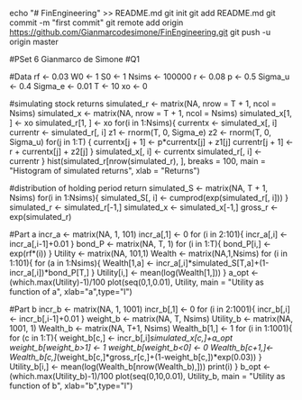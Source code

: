 echo "# FinEngineering" >> README.md
git init
git add README.md
git commit -m "first commit"
git remote add origin https://github.com/Gianmarcodesimone/FinEngineering.git
git push -u origin master

#PSet 6 Gianmarco de Simone
#Q1

#Data
rf <- 0.03
W0 <- 1
S0 <- 1
Nsims <- 100000
r <- 0.08
p <- 0.5
Sigma_u <- 0.4
Sigma_e <- 0.01
T <- 10
xo <- 0

#simulating stock returns
simulated_r <- matrix(NA, nrow = T + 1, ncol = Nsims)
simulated_x <- matrix(NA, nrow = T + 1, ncol = Nsims)
simulated_x[1, ] <- xo
simulated_r[1, ] <- xo
for(i in 1:Nsims){
  currentx <- simulated_x[, i]
  currentr <- simulated_r[, i]
  z1 <- rnorm(T, 0, Sigma_e)
  z2 <- rnorm(T, 0, Sigma_u)
  for(j in 1:T)
  {
    currentx[j + 1] <- p*currentx[j] + z1[j]
    currentr[j + 1] <- r + currentx[j] + z2[j]
  }
  simulated_x[, i] <- currentx
  simulated_r[, i] <- currentr
}
hist(simulated_r[nrow(simulated_r), ], breaks = 100, main = "Histogram of simulated returns", xlab = "Returns")

#distribution of holding period return
simulated_S <- matrix(NA, T + 1, Nsims)
for(i in 1:Nsims){
  simulated_S[, i] <- cumprod(exp(simulated_r[, i]))
}
simulated_r <- simulated_r[-1,]
simulated_x <- simulated_x[-1,]
gross_r <- exp(simulated_r)

#Part a
incr_a <- matrix(NA, 1, 101)
incr_a[,1] <- 0
for (i in 2:101){
  incr_a[,i] <- incr_a[,i-1]+0.01
}
bond_P <- matrix(NA, T, 1)
for (i in 1:T){
  bond_P[i,] <- exp(rf*(i))
}
Utility <- matrix(NA, 101,1)
Wealth <- matrix(NA,1,Nsims)
for (i in 1:101){
  for (a in 1:Nsims){
    Wealth[1,a] <- incr_a[,i]*simulated_S[T,a]+(1-incr_a[,i])*bond_P[T,]
  }
  Utility[i,] <- mean(log(Wealth[1,]))
}
a_opt <- (which.max(Utility)-1)/100
plot(seq(0,1,0.01), Utility, main = "Utility as function of a", xlab="a",type="l")

#Part b
incr_b <- matrix(NA, 1, 1001)
incr_b[,1] <- 0
for (i in 2:1001){
  incr_b[,i] <- incr_b[,i-1]+0.01
}
weight_b <- matrix(NA, T, Nsims)
Utility_b <- matrix(NA, 1001, 1)
Wealth_b <- matrix(NA, T+1, Nsims)
Wealth_b[1,] <- 1
for (i in 1:1001){
    for (c in 1:T){
      weight_b[c,] <- incr_b[,i]*simulated_x[c,]+a_opt
      weight_b[weight_b>1] <- 1
      weight_b[weight_b<0] <- 0
      Wealth_b[c+1,]<- Wealth_b[c,]*(weight_b[c,]*gross_r[c,]+(1-weight_b[c,])*exp(0.03))
    }
  Utility_b[i,] <- mean(log(Wealth_b[nrow(Wealth_b),]))
  print(i)
}
b_opt <- (which.max(Utility_b)-1)/100
plot(seq(0,10,0.01), Utility_b, main = "Utility as function of b", xlab="b",type="l")
